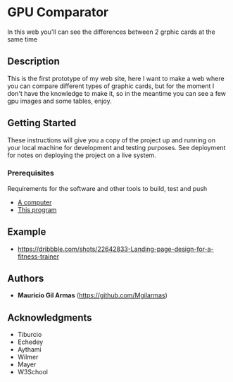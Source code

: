 # GPU Comparator

In this web you'll can see the differences between 2 grphic cards at the same time

## Description

This is the first prototype of my web site, here I want to make a web where
you can compare different types of graphic cards, but for the moment I don't
have the knowledge to make it, so in the meantime you can see a few gpu images
and some tables, enjoy.

## Getting Started

These instructions will give you a copy of the project up and running on
your local machine for development and testing purposes. See deployment
for notes on deploying the project on a live system.

### Prerequisites

Requirements for the software and other tools to build, test and push 
- [A computer](https://www.pccomponentes.com)
- [This program](https://code.visualstudio.com)

## Example

- https://dribbble.com/shots/22642833-Landing-page-design-for-a-fitness-trainer

## Authors

  - **Mauricio Gil Armas**
    (https://github.com/Mgilarmas)

## Acknowledgments

  - Tiburcio
  - Echedey
  - Aythami
  - Wilmer
  - Mayer
  - W3School